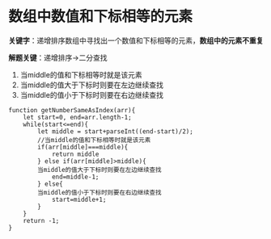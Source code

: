 # 数组中数值和下标相等的元素

**关键字**：递增排序数组中寻找出一个数值和下标相等的元素，**数组中的元素不重复**

**解题关键**：递增排序->二分查找

1. 当middle的值和下标相等时就是该元素
2. 当middle的值大于下标时则要在左边继续查找
3. 当middle的值小于下标时则要在右边继续查找

```
function getNumberSameAsIndex(arr){
	let start=0, end=arr.length-1;
	while(start<=end){
		let middle = start+parseInt((end-start)/2);
		//当middle的值和下标相等时就是该元素
		if(arr[middle]===middle){
			return middle
		} else if(arr[middle]>middle){
		当middle的值大于下标时则要在左边继续查找
			end=middle-1;
		} else{
		当middle的值小于下标时则要在右边继续查找
			start=middle+1;
		}
	}
	return -1;
}
```


